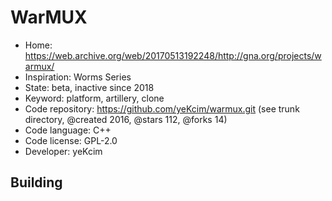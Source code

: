 # WarMUX

- Home: https://web.archive.org/web/20170513192248/http://gna.org/projects/warmux/
- Inspiration: Worms Series
- State: beta, inactive since 2018
- Keyword: platform, artillery, clone
- Code repository: https://github.com/yeKcim/warmux.git (see trunk directory, @created 2016, @stars 112, @forks 14)
- Code language: C++
- Code license: GPL-2.0
- Developer: yeKcim

## Building
